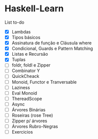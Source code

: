﻿# Haskell-Learn 
  
 List to-do
 - [x] Lambdas
 - [x] Tipos básicos
 - [x] Assinatura de função e Cláusula where
 - [x] Condicional, Guards e Pattern Matching
 - [x] Listas e Recursão
 - [x] Tuplas
 - [ ] foldr, foldl e Zipper
 - [ ] Combinator Y
 - [ ] QuickCheack
 - [ ] Monoid, Functor e Tranversable
 - [ ] Laziness
 - [ ] Eval Monoid
 - [ ] ThereadScope
 - [ ] Async 
 - [ ] Árvores Binárias
 - [ ] Roseiras (rose Tree)
 - [ ] Zipper p/ árvores
 - [ ] Árvores Rubro-Negras
 - [ ] Exercicios

